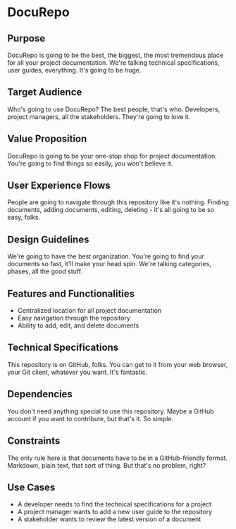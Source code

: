 # DocuRepo

## Purpose

DocuRepo is going to be the best, the biggest, the most tremendous place for all your project documentation. We're talking technical specifications, user guides, everything. It's going to be huge.

## Target Audience

Who's going to use DocuRepo? The best people, that's who. Developers, project managers, all the stakeholders. They're going to love it.

## Value Proposition

DocuRepo is going to be your one-stop shop for project documentation. You're going to find things so easily, you won't believe it.

## User Experience Flows

People are going to navigate through this repository like it's nothing. Finding documents, adding documents, editing, deleting - it's all going to be so easy, folks.

## Design Guidelines

We're going to have the best organization. You're going to find your documents so fast, it'll make your head spin. We're talking categories, phases, all the good stuff.

## Features and Functionalities

- Centralized location for all project documentation
- Easy navigation through the repository
- Ability to add, edit, and delete documents

## Technical Specifications

This repository is on GitHub, folks. You can get to it from your web browser, your Git client, whatever you want. It's fantastic.

## Dependencies

You don't need anything special to use this repository. Maybe a GitHub account if you want to contribute, but that's it. So simple.

## Constraints

The only rule here is that documents have to be in a GitHub-friendly format. Markdown, plain text, that sort of thing. But that's no problem, right?

## Use Cases

- A developer needs to find the technical specifications for a project
- A project manager wants to add a new user guide to the repository
- A stakeholder wants to review the latest version of a document